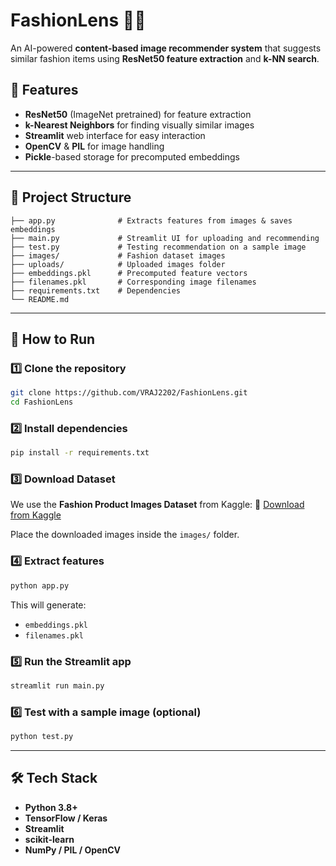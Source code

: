 # FashionLens 👗👕

An AI-powered **content-based image recommender system** that suggests similar fashion items using **ResNet50 feature extraction** and **k-NN search**.

## 📌 Features
- **ResNet50** (ImageNet pretrained) for feature extraction
- **k-Nearest Neighbors** for finding visually similar images
- **Streamlit** web interface for easy interaction
- **OpenCV** & **PIL** for image handling
- **Pickle**-based storage for precomputed embeddings

---

## 📂 Project Structure
```
├── app.py              # Extracts features from images & saves embeddings
├── main.py             # Streamlit UI for uploading and recommending
├── test.py             # Testing recommendation on a sample image
├── images/             # Fashion dataset images
├── uploads/            # Uploaded images folder
├── embeddings.pkl      # Precomputed feature vectors
├── filenames.pkl       # Corresponding image filenames
├── requirements.txt    # Dependencies
└── README.md
```

---

## 🚀 How to Run

### 1️⃣ Clone the repository
```bash
git clone https://github.com/VRAJ2202/FashionLens.git
cd FashionLens
```

### 2️⃣ Install dependencies
```bash
pip install -r requirements.txt
```

### 3️⃣ Download Dataset
We use the **Fashion Product Images Dataset** from Kaggle:
🔗 [Download from Kaggle](https://www.kaggle.com/datasets/paramaggarwal/fashion-product-images-dataset)

Place the downloaded images inside the `images/` folder.

### 4️⃣ Extract features
```bash
python app.py
```
This will generate:
- `embeddings.pkl`
- `filenames.pkl`

### 5️⃣ Run the Streamlit app
```bash
streamlit run main.py
```

### 6️⃣ Test with a sample image (optional)
```bash
python test.py
```

---

## 🛠 Tech Stack
- **Python 3.8+**
- **TensorFlow / Keras**
- **Streamlit**
- **scikit-learn**
- **NumPy / PIL / OpenCV**
